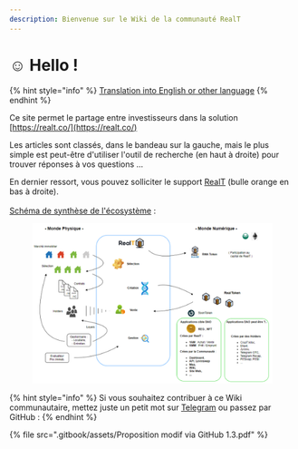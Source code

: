 ```yaml
---
description: Bienvenue sur le Wiki de la communauté RealT
---
```


# ☺️ Hello !

{% hint style="info" %}
[Translation into English or other language](https://support.google.com/chrome/answer/173424?hl=en\&co=GENIE.Platform%3DDesktop\&oco=0#zippy=%2Cchange-your-default-language)
{% endhint %}

Ce site permet le partage entre investisseurs dans la solution [https://realt.co/](https://realt.co/)

Les articles sont classés, dans le bandeau sur la gauche, mais le plus simple est peut-être d'utiliser l'outil de recherche (en haut à droite) pour trouver réponses à vos questions ...

En dernier ressort, vous pouvez solliciter le support [RealT](https://realt.co/) (bulle orange en bas à droite).\
\
[Schéma de synthèse de l'écosystème](https://drive.google.com/file/d/1O-3yg7KeCL2FC6aRFgkMBJES-30vuAKX/view?usp=sharing) :

<figure><img src=".gitbook/assets/image (3) (1) (1).png" alt=""><figcaption></figcaption></figure>

{% hint style="info" %}
Si vous souhaitez contribuer à ce Wiki communautaire, mettez juste un petit mot sur [Telegram](https://t.me/RealT\_France) ou passez par GitHub :
{% endhint %}

{% file src=".gitbook/assets/Proposition modif via GitHub 1.3.pdf" %}

